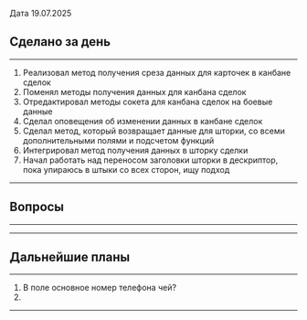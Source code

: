 
Дата 19.07.2025

## Сделано за день 
------------------------------------------------------------------------
1. Реализовал метод получения среза данных для карточек в канбане сделок
2. Поменял методы получения данных для канбана сделок
3. Отредактировал методы сокета для канбана сделок на боевые данные
4. Сделал оповещения об изменении данных в канбане сделок
5. Сделал метод, который возвращает данные для шторки, со всеми дополнительными полями и подсчетом функций
6. Интегрировал метод получения данных в шторку сделки
7. Начал работать над переносом заголовки шторки в дескриптор, пока упираюсь в штыки со всех сторон, ищу подход
___________________________________________________________
## Вопросы
------------------------------------------------------------------------

________________________________________________________________________
## Дальнейшие планы
------------------------------------------------------------------------
1. В поле основное номер телефона чей?
2. 
________________________________________________________________________

